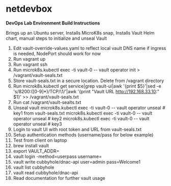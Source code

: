 # netdevbox

**DevOps Lab Environment Build Instructions**

Brings up an Ubuntu server, Installs MicroK8s snap, Installs Vault Helm chart, manual steps to initialize and unseal Vault

1. Edit vault-override-values.yaml to reflect local vault DNS name if ingress is needed, NodePort should work for now
2. Run vagrant up
3. Run vagrant ssh
4. Run microk8s.kubectl exec -ti vault-0 -- vault operator init > /vagrant/vault-seals.txt
5. Store vault-seals.txt in a secure location. Delete from /vagrant directory
6. Run microk8s.kubectl get service|grep vault-ui|awk '{print $5}'|sed -e 's/8200:\([0-9]*\)\/TCP/\1/'|awk '{print "Vault URL http://192.168.33.10:" $1}'  >> /vagrant/vault-seals.txt
7. Run cat /vagrant/vault-sealts.txt
8. Unseal vault
    microk8s.kubectl exec -ti vault-0 -- vault operator unseal # key1 from vault-seals.txt
    microk8s.kubectl exec -ti vault-0 -- vault operator unseal # key2
    microk8s.kubectl exec -ti vault-0 -- vault operator unseal # key3
9. Login to vault UI with root token and URL from vault-seals.txt
10. Setup authentication methods (username/pass for below example)
11. Test from client on laptop
   1. brew install vault
   2. export VAULT_ADDR=<URL from vault-seals.txt>
   3. vault login -method=userpass username=<username>
   4. vault write cubbyhole/dnac-api user=admin pass=Welcome1
   5. vault list cubbyhole
   6. vault read cubbyhole/dnac-api
   7. Read documentation for further vault usage


